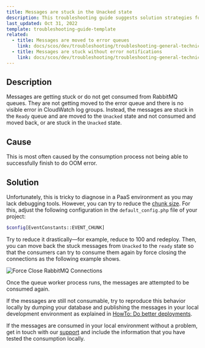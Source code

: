 ```yaml
---
title: Messages are stuck in the Unacked state
description: This troubleshooting guide suggests solution strategies for messages that get stuck in the unacked status
last_updated: Oct 31, 2022
template: troubleshooting-guide-template
related:
  - title: Messages are moved to error queues
    link: docs/scos/dev/troubleshooting/troubleshooting-general-technical-issues/troubleshooting-rabbitmq/messages-are-moved-to-error-queues.html
  - title: Messages are stuck without error notifications
    link: docs/scos/dev/troubleshooting/troubleshooting-general-technical-issues/troubleshooting-rabbitmq/messages-are-stuck-without-error-notifications.html
---
```


## Description

Messages are getting stuck or do not get consumed from RabbitMQ queues. They are not getting moved to the error queue and there is no visible error in CloudWatch log groups. Instead, the messages are stuck in the `Ready` queue and are moved to the `Unacked` state and not consumed and moved back, or are stuck in the `Unacked` state.

## Cause

This is most often caused by the consumption process not being able to successfully finish to do OOM error.

## Solution

Unfortunately, this is tricky to diagnose in a PaaS environment as you may lack debugging tools. However, you can try to reduce the [chunk size](https://docs.spryker.com/docs/scos/dev/guidelines/performance-guidelines/architecture-performance-guidelines.html#publish-and-synchronization). For this, adjust the following configuration in the `default_config.php` file of your project:

```bash
$config[EventConstants::EVENT_CHUNK]
```

Try to reduce it drastically—for example, reduce to 100 and redeploy.
Then, you can move back the stuck messages from `Unacked` to the `ready` state so that the consumers can try to consume them again by force closing the connections as the following example shows. 

![Force Close RabbitMQ Connections](https://spryker.s3.eu-central-1.amazonaws.com/docs/scos/dev/troubleshooting/troubleshooting-general-technical-issues/rabbitmq_troubleshooting_force_close_connection.gif)

Once the queue worker process runs, the messages are attempted to be consumed again.

If the messages are still not consumable, try to reproduce this behavior locally by dumping your database and publishing the messages in your local development environment as explained in [HowTo: Do better deployments](https://docs.spryker.com/docs/scos/dev/tutorials-and-howtos/howtos/howto-do-better-deployments.html#ingest-staging-or-production-data). 

If the messages are consumed in your local environment without a problem, get in touch with our [support](https://docs.spryker.com/docs/scos/user/intro-to-spryker/support/how-to-contact-spryker-support.html) and include the information that you have tested the consumption locally.
